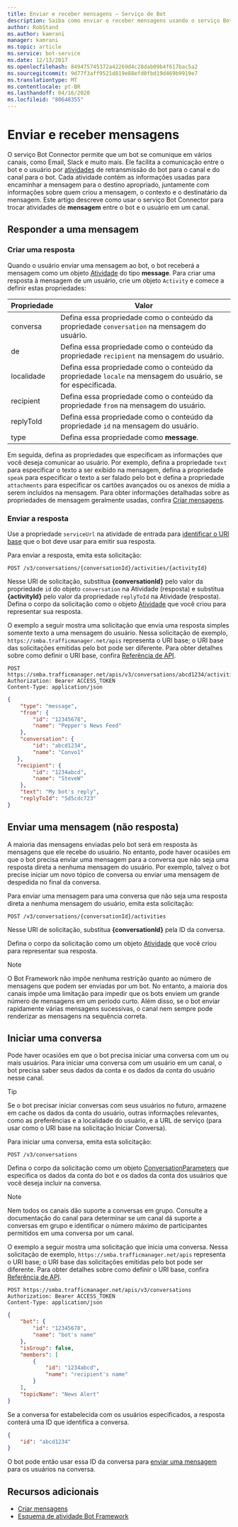 ```yaml
---
title: Enviar e receber mensagens – Serviço de Bot
description: Saiba como enviar e receber mensagens usando o serviço Bot Connector.
author: RobStand
ms.author: kamrani
manager: kamrani
ms.topic: article
ms.service: bot-service
ms.date: 12/13/2017
ms.openlocfilehash: 849475745372a42269d4c28dab09b4f617bac5a2
ms.sourcegitcommit: 9d77f3aff9521d819e88efd0fbd19d469b9919e7
ms.translationtype: MT
ms.contentlocale: pt-BR
ms.lasthandoff: 04/16/2020
ms.locfileid: "80648355"
---
```

# <a name="send-and-receive-messages"></a>Enviar e receber mensagens

O serviço Bot Connector permite que um bot se comunique em vários canais, como Email, Slack e muito mais. Ele facilita a comunicação entre o bot e o usuário por [atividades](https://aka.ms/botSpecs-activitySchema) de retransmissão do bot para o canal e do canal para o bot. Cada atividade contém as informações usadas para encaminhar a mensagem para o destino apropriado, juntamente com informações sobre quem criou a mensagem, o contexto e o destinatário da mensagem. Este artigo descreve como usar o serviço Bot Connector para trocar atividades de **mensagem** entre o bot e o usuário em um canal. 

## <a name="reply-to-a-message"></a><a id="create-reply"></a> Responder a uma mensagem

### <a name="create-a-reply"></a>Criar uma resposta 

Quando o usuário enviar uma mensagem ao bot, o bot receberá a mensagem como um objeto [Atividade][] do tipo **message**. Para criar uma resposta à mensagem de um usuário, crie um objeto `Activity` e comece a definir estas propriedades:

| Propriedade | Valor |
|----|----|
| conversa | Defina essa propriedade como o conteúdo da propriedade `conversation` na mensagem do usuário. |
| de | Defina essa propriedade como o conteúdo da propriedade `recipient` na mensagem do usuário. |
| localidade | Defina essa propriedade como o conteúdo da propriedade `locale` na mensagem do usuário, se for especificada. |
| recipient | Defina essa propriedade como o conteúdo da propriedade `from` na mensagem do usuário. |
| replyToId | Defina essa propriedade como o conteúdo da propriedade `id` na mensagem do usuário. |
| type | Defina essa propriedade como **message**. |

Em seguida, defina as propriedades que especificam as informações que você deseja comunicar ao usuário. Por exemplo, defina a propriedade `text` para especificar o texto a ser exibido na mensagem, defina a propriedade `speak` para especificar o texto a ser falado pelo bot e defina a propriedade `attachments` para especificar os cartões avançados ou os anexos de mídia a serem incluídos na mensagem. Para obter informações detalhadas sobre as propriedades de mensagem geralmente usadas, confira [Criar mensagens](bot-framework-rest-connector-create-messages.md).

### <a name="send-the-reply"></a>Enviar a resposta

Use a propriedade `serviceUrl` na atividade de entrada para [identificar o URI base](bot-framework-rest-connector-api-reference.md#base-uri) que o bot deve usar para emitir sua resposta. 

Para enviar a resposta, emita esta solicitação: 

```http
POST /v3/conversations/{conversationId}/activities/{activityId}
```

Nesse URI de solicitação, substitua **{conversationId}** pelo valor da propriedade `id` do objeto `conversation` na Atividade (resposta) e substitua **{activityId}** pelo valor da propriedade `replyToId` na Atividade (resposta). Defina o corpo da solicitação como o objeto [Atividade][] que você criou para representar sua resposta.

O exemplo a seguir mostra uma solicitação que envia uma resposta simples somente texto a uma mensagem do usuário. Nessa solicitação de exemplo, `https://smba.trafficmanager.net/apis` representa o URI base; o URI base das solicitações emitidas pelo bot pode ser diferente. Para obter detalhes sobre como definir o URI base, confira [Referência de API](bot-framework-rest-connector-api-reference.md#base-uri).

```http
POST https://smba.trafficmanager.net/apis/v3/conversations/abcd1234/activities/5d5cdc723 
Authorization: Bearer ACCESS_TOKEN 
Content-Type: application/json 
```

```json
{
    "type": "message",
    "from": {
        "id": "12345678",
        "name": "Pepper's News Feed"
    },
    "conversation": {
        "id": "abcd1234",
        "name": "Convo1"
   },
   "recipient": {
        "id": "1234abcd",
        "name": "SteveW"
    },
    "text": "My bot's reply",
    "replyToId": "5d5cdc723"
}
```

## <a name="send-a-non-reply-message"></a><a id="send-message"></a> Enviar uma mensagem (não resposta)

A maioria das mensagens enviadas pelo bot será em resposta às mensagens que ele recebe do usuário. No entanto, pode haver ocasiões em que o bot precisa enviar uma mensagem para a conversa que não seja uma resposta direta a nenhuma mensagem do usuário. Por exemplo, talvez o bot precise iniciar um novo tópico de conversa ou enviar uma mensagem de despedida no final da conversa. 

Para enviar uma mensagem para uma conversa que não seja uma resposta direta a nenhuma mensagem do usuário, emita esta solicitação: 

```http
POST /v3/conversations/{conversationId}/activities
```

Nesse URI de solicitação, substitua **{conversationId}** pela ID da conversa. 
    
Defina o corpo da solicitação como um objeto [Atividade][] que você criou para representar sua resposta.

> [!NOTE]
> O Bot Framework não impõe nenhuma restrição quanto ao número de mensagens que podem ser enviadas por um bot. No entanto, a maioria dos canais impõe uma limitação para impedir que os bots enviem um grande número de mensagens em um período curto. Além disso, se o bot enviar rapidamente várias mensagens sucessivas, o canal nem sempre pode renderizar as mensagens na sequência correta.

## <a name="start-a-conversation"></a>Iniciar uma conversa

Pode haver ocasiões em que o bot precisa iniciar uma conversa com um ou mais usuários. Para iniciar uma conversa com um usuário em um canal, o bot precisa saber seus dados da conta e os dados da conta do usuário nesse canal. 

> [!TIP]
> Se o bot precisar iniciar conversas com seus usuários no futuro, armazene em cache os dados da conta do usuário, outras informações relevantes, como as preferências e a localidade do usuário, e a URL de serviço (para usar como o URI base na solicitação Iniciar Conversa). 

Para iniciar uma conversa, emita esta solicitação: 

```http
POST /v3/conversations
```

Defina o corpo da solicitação como um objeto [ConversationParameters][] que especifica os dados da conta do bot e os dados da conta dos usuários que você deseja incluir na conversa.

> [!NOTE]
> Nem todos os canais dão suporte a conversas em grupo. Consulte a documentação do canal para determinar se um canal dá suporte a conversas em grupo e identificar o número máximo de participantes permitidos em uma conversa por um canal.

O exemplo a seguir mostra uma solicitação que inicia uma conversa. Nessa solicitação de exemplo, `https://smba.trafficmanager.net/apis` representa o URI base; o URI base das solicitações emitidas pelo bot pode ser diferente. Para obter detalhes sobre como definir o URI base, confira [Referência de API](bot-framework-rest-connector-api-reference.md#base-uri).

```http
POST https://smba.trafficmanager.net/apis/v3/conversations 
Authorization: Bearer ACCESS_TOKEN
Content-Type: application/json
```

```json
{
    "bot": {
        "id": "12345678",
        "name": "bot's name"
    },
    "isGroup": false,
    "members": [
        {
            "id": "1234abcd",
            "name": "recipient's name"
        }
    ],
    "topicName": "News Alert"
}
```

Se a conversa for estabelecida com os usuários especificados, a resposta conterá uma ID que identifica a conversa. 

```json
{
    "id": "abcd1234"
}
```

O bot pode então usar essa ID da conversa para [enviar uma mensagem](#send-message) para os usuários na conversa.

## <a name="additional-resources"></a>Recursos adicionais

- [Criar mensagens](bot-framework-rest-connector-create-messages.md)
- [Esquema de atividade Bot Framework](https://aka.ms/botSpecs-activitySchema)

[Atividade]: bot-framework-rest-connector-api-reference.md#activity-object
[ConversationParameters]: bot-framework-rest-connector-api-reference.md#conversationparameters-object
